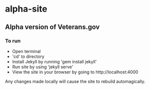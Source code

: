 # alpha-site
## Alpha version of Veterans.gov

### To run

- Open terminal
- 'cd' to directory
- Install Jekyll by running 'gem install jekyll'
- Run site by using 'jekyll serve'
- View the site in your browser by going to http://localhost:4000

Any changes made locally will cause the site to rebuild automagically. 
